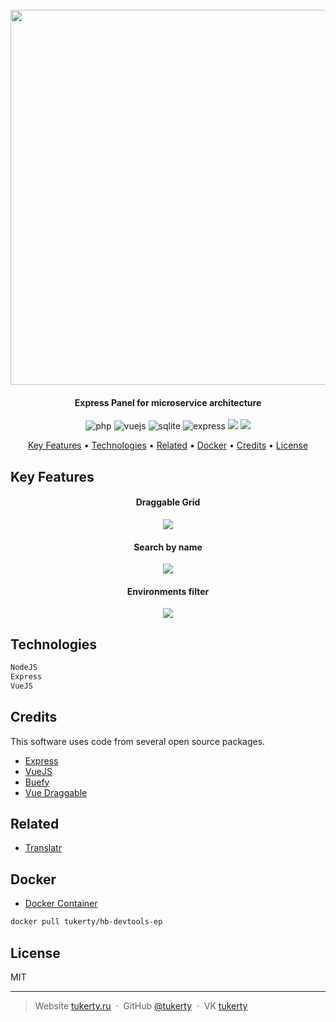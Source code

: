 <h1 align="center">
  <br>
  <img src="https://tukerty.tmweb.ru/images/EPD.png" width="600">
</h1>

<h4 align="center">Express Panel for microservice architecture</h4>

<p align="center">
    <img src="https://img.shields.io/badge/NodeJS%20-8-green.svg" alt="php">
    <img src="https://img.shields.io/badge/VueJS%20-2-brightgreen.svg" alt="vuejs">
    <img src="https://img.shields.io/badge/SQLite%20-3-lightgrey.svg" alt="sqlite">
    <img src="https://img.shields.io/badge/Express%20-5-blue.svg" alt="express">
	<img src="https://img.shields.io/badge/Contributions%20-welcome-orange.svg">
	<img src="https://img.shields.io/badge/License%20-MIT-yellow.svg">
</p>

<p align="center">
  <a href="#key-features">Key Features</a> •
  <a href="#technologies">Technologies</a> •
  <a href="#related">Related</a> •
  <a href="#docker">Docker</a> •
  <a href="#related">Credits</a> •
  <a href="#license">License</a>
</p>

## Key Features

<h4 align="center">Draggable Grid</h4>

<p align="center">
    <img src="https://tukerty.tmweb.ru/images/DraggableGrid.gif">
</p>

<h4 align="center">Search by name</h4>

<p align="center">
    <img src="https://tukerty.tmweb.ru/images/SearchByName.gif">
</p>


<h4 align="center">Environments filter</h4>

<p align="center">
    <img src="https://tukerty.tmweb.ru/images/EnvironmentsFilter.gif">
</p>

## Technologies

```bash
NodeJS
Express
VueJS
```

## Credits

This software uses code from several open source packages.

- [Express](https://github.com/expressjs/express)
- [VueJS](https://github.com/vuejs/vue)
- [Buefy](https://github.com/buefy/buefy)
- [Vue Draggable](https://github.com/SortableJS/Vue.Draggable)

## Related

- [Translatr](https://github.com/tukerty/translr/)

## Docker

- [Docker Container](https://hub.docker.com/r/tukerty/hb-devtools-ep/)

```bash
docker pull tukerty/hb-devtools-ep
```

## License

MIT

---

> Website [tukerty.ru](https://tukerty.ru) &nbsp;&middot;&nbsp;
> GitHub [@tukerty](https://github.com/tukerty) &nbsp;&middot;&nbsp;
> VK [tukerty](https://vk.com/tukerty)
